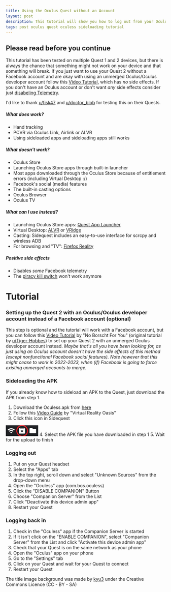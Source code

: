 ```yaml
---
title: Using the Oculus Quest without an Account
layout: post
description: This tutorial will show you how to log out from your Oculus/Facebook account on your Oculus Quest
tags: post oculus quest oculess sideloading tutorial
---
```


## Please read before you continue
This tutorial has been tested on multiple Quest 1 and 2 devices, but there is always the chance that something might not work on your device and that something will break. If you just want to use your Quest 2 without a Facebook account and are okay with using an unmerged Oculus/Oculus developer account follow this [Video Tutorial](https://www.youtube.com/watch?v=5cyijb7CJZU), which has *no* side effects. If you don't have an Oculus account or don't want *any* side effects consider just [disabeling Telemetry](/Disable-Telemetry/).

I'd like to thank [u/fisk47](https://www.reddit.com/user/fisk47) and [u/doctor_blob](https://www.reddit.com/user/doctor_blob) for testing this on their Quests.

##### What does work?
- Hand tracking
- PCVR via Oculus Link, Airlink or ALVR
- Using sideloaded apps and sideloading apps still works

##### What doesn't work?
- Oculus Store
- Launching Oculus Store apps through built-in launcher
- Most apps downloaded through the Oculus Store because of entitlement errors (including Virtual Desktop :/)
- Facebook's social (media) features
- The built-in casting options
- Oculus Browser
- Oculus TV

##### What can I use instead?
- Launching Oculus Store apps: [Quest App Launcher](https://github.com/tverona1/QuestAppLauncher)
- Virtual Desktop: [ALVR](https://github.com/alvr-org/ALVR) or [VRidge](https://vridgequest.riftcat.com/index.html)
- Casting: Sidequest includes an easy-to-use interface for scrcpy and wireless ADB
- For browsing and "TV": [Firefox Reality](https://github.com/MozillaReality/FirefoxReality)

##### Positive side effects
- Disables *some* Facebook telemetry
- The [piracy kill switch](https://www.reddit.com/r/OculusQuest/comments/dnuxfs/just_a_heads_up_that_the_latest_quest_90_update/) won't work anymore

# Tutorial
### Setting up the Quest 2 with an Oculus/Oculus developer account instead of a Facebook account (optional)
This step is optional and the tutorial will work with a Facebook account, but you can follow this [Video Tutorial](https://www.youtube.com/watch?v=5cyijb7CJZU) by "No Borscht For You" (original tutorial by [u/Tiger-Hobbes](https://www.reddit.com/r/OculusQuest/comments/jd6cfi/the_quest_2_has_allegedly_successfully_been_rooted/g9617l2?utm_source=share&utm_medium=web2x&context=3)) to set up your Quest 2 with an unmerged Oculus developer account instead.
*Maybe that's all you have been looking for, as just using an Oculus account doesn't have the side effects of this method (except nonfunctional Facebook social features). Note however that this might cease to work in 2022-2023, when (if) Facebook is going to force existing unmerged accounts to merge.*

### Sideloading the APK
If you already know how to sideload an APK to the Quest, just download the APK from step 1.
1. Download the Oculess.apk from [here](https://github.com/basti564/Oculess/releases)
2. Follow this [Video Guide](https://youtu.be/RoIXxIfRNTw?t=125) by "Virtual Reality Oasis"
3. Click this icon in Sidequest 

![Install APK from folder](/assets/images/posts/install.PNG)
4. Select the APK file you have downloaded in step 1
5. Wait for the upload to finish

### Logging out
1. Put on your Quest headset
2. Select the "Apps" tab
3. In the top right, scroll down and select "Unknown Sources" from the drop-down menu
4. Open the "Oculess" app (com.bos.oculess)
5. Click the "DISABLE COMPANION" Button
6. Choose "Companion Server" from the List
7. Click "Deactivate this device admin app" 
8. Restart your Quest

### Logging back in
1. Check in the "Oculess" app if the Companion Server is started
2. If it isn't click on the "ENABLE COMPANION", select "Companion Server" from the List and click "Activate this device admin app"
3. Check that your Quest is on the same network as your phone
4. Open the "Oculus" app on your phone
5. Go to the "Settings" tab
6. Click on your Quest and wait for your Quest to connect
7. Restart your Quest


The title image background was made by [kyu3](https://kyu3.blog.jp/profile.html) under the Creative Commons Licence (CC - BY - SA)
